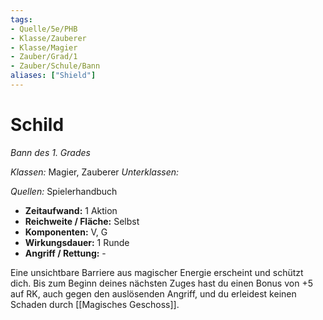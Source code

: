 ```yaml
---
tags:
- Quelle/5e/PHB
- Klasse/Zauberer
- Klasse/Magier
- Zauber/Grad/1
- Zauber/Schule/Bann
aliases: ["Shield"]
---
```

# Schild
_Bann des 1. Grades_

_Klassen:_ Magier, Zauberer
_Unterklassen:_

_Quellen:_ Spielerhandbuch

- **Zeitaufwand:** 1 Aktion
- **Reichweite / Fläche:** Selbst
- **Komponenten:** V, G
- **Wirkungsdauer:** 1 Runde
- **Angriff / Rettung:** -

Eine unsichtbare Barriere aus magischer Energie erscheint und schützt dich. Bis zum Beginn deines nächsten Zuges hast du einen Bonus von +5 auf RK, auch gegen den auslösenden Angriff, und du erleidest keinen Schaden durch [[Magisches Geschoss]].